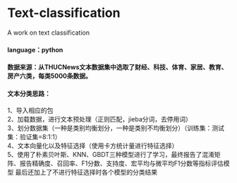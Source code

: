 # Text-classification
A work on text classification
#### language：python
#### 数据来源：从THUCNews文本数据集中选取了财经、科技、体育、家居、教育、房产六类，每类5000条数据。
#### 文本分类思路：
1、导入相应的包  
2、加载数据，进行文本预处理（正则匹配，jieba分词，去停用词）  
3、划分数据集（一种是类别均衡划分，一种是类别不均衡划分）（训练集：测试集：验证集=8:1:1）  
4、文本向量化以及特征选择（使用卡方统计量进行特征选择）  
5、使用了朴素贝叶斯、KNN、GBDT三种模型进行了学习，最终报告了混淆矩阵、报告精确度、召回率、F1分数、支持度、宏平均与微平均F1分数等指标评估模型
最后还加上了不进行特征选择时各个模型的分类结果
